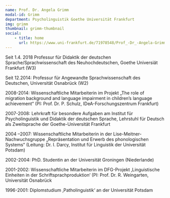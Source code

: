 ```yaml
---
name: Prof. Dr. Angela Grimm
modal-id: Grimm
department: Psycholinguistik Goethe Universität Frankfurt
img: grimm
thumbnail: grimm-thumbnail
social:
    - title: home
      url: https://www.uni-frankfurt.de/71978548/Prof_-Dr_-Angela-Grimm
---
```


Seit 1.4. 2018 Professur für Didaktik der deutschen Sprache/Sprachwissenschaft des Neuhochdeutschen, Goethe Universiät Frankfurt (W3)

Seit 12.2014: Professur für Angewandte Sprachwissenschaft des Deutschen, Universität Osnabrück (W2)

2008-2014: Wissenschaftliche Mitarbeiterin im Projekt „The role of migration background and language impairment in children’s language achievement“ (PI: Prof. Dr. P. Schulz, IDeA-Forschungszentrum Frankfurt)

2007-2008: Lehrkraft für besondere Aufgaben am Institut für Psycholinguistik und Didaktik der deutschen Sprache, Lehrstuhl für Deutsch als Zweitsprache der Goethe-Universität Frankfurt

2004 –2007: Wissenschaftliche Mitarbeiterin in der Lise-Meitner-Nachwuchsgruppe „Repräsentation und Erwerb des phonologischen Systems“ (Leitung: Dr. I. Darcy, Institut für Linguistik der Universität Potsdam)

2002-2004: PhD. Studentin an der Universität Groningen (Niederlande)

2001-2002: Wissenschaftliche Mitarbeiterin im DFG-Projekt ‚Linguistische Einheiten in der Schriftsprachproduktion‘ (PI: Prof. Dr. R. Weingarten, Universität Osnabrück

1996-2001: Diplomstudium ‚Patholinguistik‘ an der Universität Potsdam